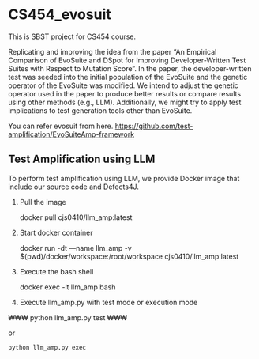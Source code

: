 # CS454_evosuit
This is SBST project for CS454 course.


Replicating and improving the idea from the paper “An Empirical Comparison of EvoSuite and DSpot for Improving Developer-Written Test Suites with Respect to Mutation Score”. In the paper, the developer-written test was seeded into the initial population of the EvoSuite and the genetic operator of the EvoSuite was modified. We intend to adjust the genetic operator used in the paper to produce better results or compare results using other methods (e.g., LLM). Additionally, we might try to apply test implications to test generation tools other than EvoSuite.

You can refer evosuit from here. https://github.com/test-amplification/EvoSuiteAmp-framework

## Test Amplification using LLM
To perform test amplification using LLM, we provide Docker image that include our source code and Defects4J.

1. Pull the image


    docker pull cjs0410/llm_amp:latest



2. Start docker container


    docker run -dt —name llm_amp -v $(pwd)/docker/workspace:/root/workspace cjs0410/llm_amp:latest

3. Execute the bash shell


    docker exec -it llm_amp bash

4. Execute llm_amp.py with test mode or execution mode

₩₩₩
    python llm_amp.py test
₩₩₩

or


    python llm_amp.py exec









